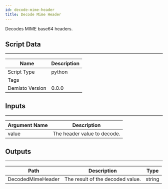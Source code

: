 ```yaml
---
id: decode-mime-header
title: Decode Mime Header
---
```


Decodes MIME base64 headers.

## Script Data
---

| **Name** | **Description** |
| --- | --- |
| Script Type | python |
| Tags |  |
| Demisto Version | 0.0.0 |

## Inputs
---

| **Argument Name** | **Description** |
| --- | --- |
| value | The header value to decode. |

## Outputs
---

| **Path** | **Description** | **Type** |
| --- | --- | --- |
| DecodedMimeHeader | The result of the decoded value. | string |

